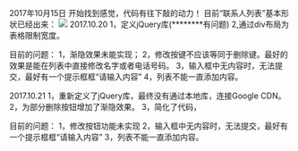 2017年10月15日
开始找到感觉，代码有往下敲的动力！
目前“联系人列表”基本形状已经出来：
<img src="photo1.png">
2017.10.20
1，定义jQuery库(********有问题)
2,通过div布局为表格限制宽度。



目前的问题：
1，渐隐效果未能实现；
2，修改按键不应该等同于删除键。最好的效果是能在列表中直接修改名字或者电话号码。
3，输入框中无内容时，无法提交，最好有一个提示框框“请输入内容”
4，列表不能一直添加内容。




2017.10.21
1，重新定义了jQuery库，最终没有通过本地库，连接Google CDN。
2，为部分删除按钮增加了渐隐效果。
3，简化了代码，


目前的问题：
1，修改按钮功能未实现
2，输入框中无内容时，无法提交，最好有一个提示框框“请输入内容”
3，列表不能一直添加内容。